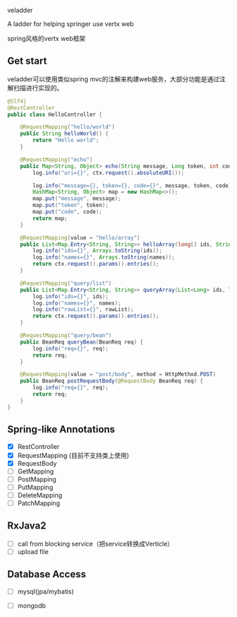 veladder

A ladder for helping springer use vertx web

spring风格的vertx web框架



## Get start

veladder可以使用类似spring mvc的注解来构建web服务，大部分功能是通过注解扫描进行实现的。

``` java
@Slf4j
@RestController
public class HelloController {

    @RequestMapping("hello/world")
    public String helloWorld() {
        return "Hello world";
    }

    @RequestMapping("echo")
    public Map<String, Object> echo(String message, Long token, int code, RoutingContext ctx) {
        log.info("uri={}", ctx.request().absoluteURI());

        log.info("message={}, token={}, code={}", message, token, code);
        HashMap<String, Object> map = new HashMap<>();
        map.put("message", message);
        map.put("token", token);
        map.put("code", code);
        return map;
    }

    @RequestMapping(value = "hello/array")
    public List<Map.Entry<String, String>> helloArray(long[] ids, String[] names, RoutingContext ctx) {
        log.info("ids={}", Arrays.toString(ids));
        log.info("names={}", Arrays.toString(names));
        return ctx.request().params().entries();
    }

    @RequestMapping("query/list")
    public List<Map.Entry<String, String>> queryArray(List<Long> ids, TreeSet<String> names, LinkedList rawList, RoutingContext ctx) {
        log.info("ids={}", ids);
        log.info("names={}", names);
        log.info("rawList={}", rawList);
        return ctx.request().params().entries();
    }

    @RequestMapping("query/bean")
    public BeanReq queryBean(BeanReq req) {
        log.info("req={}", req);
        return req;
    }

    @RequestMapping(value = "post/body", method = HttpMethod.POST)
    public BeanReq postRequestBody(@RequestBody BeanReq req) {
        log.info("req={}", req);
        return req;
    }
}
```

## Spring-like Annotations
- [x] RestController
- [x] RequestMapping (目前不支持类上使用)
- [x] RequestBody
- [ ] GetMapping
- [ ] PostMapping
- [ ] PutMapping
- [ ] DeleteMapping
- [ ] PatchMapping

## RxJava2
- [ ] call from blocking service（把service转换成Verticle）
- [ ] upload file

## Database Access
- [ ] mysql(jpa/mybatis)
- [ ] mongodb



